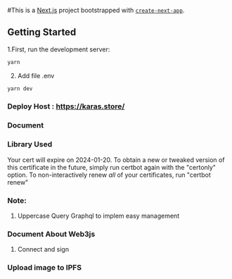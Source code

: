 #This is a [Next.js](https://nextjs.org/) project bootstrapped with [`create-next-app`](https://github.com/vercel/next.js/tree/canary/packages/create-next-app).

## Getting Started

1.First, run the development server:

```bash
yarn
```

2. Add file .env

```bash
yarn dev
```

### Deploy Host : https://karas.store/

<link href="https://karas.store/">

### Document

### Library Used

Your cert will expire on 2024-01-20. To obtain a new or tweaked
version of this certificate in the future, simply run certbot again
with the "certonly" option. To non-interactively renew _all_ of
your certificates, run "certbot renew"

### Note:

1. Uppercase Query Graphql to implem easy management

### Document About Web3js

1. Connect and sign

### Upload image to IPFS

